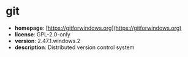 # git

- **homepage**: [https://gitforwindows.org](https://gitforwindows.org)
- **license**: GPL-2.0-only
- **version**: 2.47.1.windows.2
- **description**: Distributed version control system

